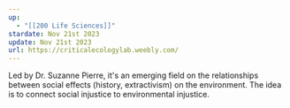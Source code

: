 ```yaml
---
up:
  - "[[200 Life Sciences]]"
stardate: Nov 21st 2023
update: Nov 21st 2023
url: https://criticalecologylab.weebly.com/
---
```

Led by Dr. Suzanne Pierre, it's an emerging field on the relationships between social effects (history, extractivism) on the environment. The idea is to connect social injustice to environmental injustice.